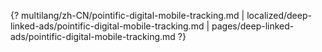 {? multilang/zh-CN/pointific-digital-mobile-tracking.md | localized/deep-linked-ads/pointific-digital-mobile-tracking.md | pages/deep-linked-ads/pointific-digital-mobile-tracking.md ?}
